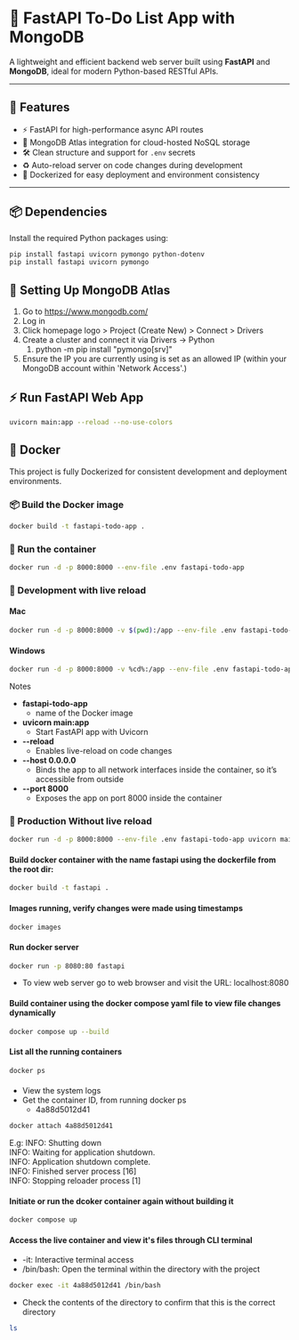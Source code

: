 # 🧠 FastAPI To-Do List App with MongoDB


A lightweight and efficient backend web server built using **FastAPI** and **MongoDB**, ideal for modern Python-based RESTful APIs.

---

## 🚀 Features

- ⚡    FastAPI for high-performance async API routes  
- 🍃    MongoDB Atlas integration for cloud-hosted NoSQL storage  
- 🛠️    Clean structure and support for `.env` secrets  
- ♻    Auto-reload server on code changes during development
- 🐳    Dockerized for easy deployment and environment consistency

---

## 📦 Dependencies

Install the required Python packages using:

```bash
pip install fastapi uvicorn pymongo python-dotenv
pip install fastapi uvicorn pymongo
```


## 🍃 Setting Up MongoDB Atlas

1. Go to https://www.mongodb.com/
2. Log in
3. Click homepage logo > Project (Create New) > Connect > Drivers
4. Create a cluster and connect it via Drivers → Python 
   1. python -m pip install "pymongo[srv]"
5. Ensure the IP you are currently using is set as an allowed IP (within your MongoDB account within 'Network Access'.)


## ⚡ Run FastAPI Web App

```bash
uvicorn main:app --reload --no-use-colors
```


## 🐳 Docker

This project is fully Dockerized for consistent development and deployment environments.

### 📦 Build the Docker image

```bash
docker build -t fastapi-todo-app .
```

### 🚀 Run the container

```bash
docker run -d -p 8000:8000 --env-file .env fastapi-todo-app
```

### 🔁 Development with live reload

#### Mac 
```bash
docker run -d -p 8000:8000 -v $(pwd):/app --env-file .env fastapi-todo-app uvicorn main:app --reload --host 0.0.0.0 --port 8000
```
#### Windows 
```bash
docker run -d -p 8000:8000 -v %cd%:/app --env-file .env fastapi-todo-app uvicorn main:app --reload --host 0.0.0.0 --port 8000
```

Notes
 - **fastapi-todo-app** 
   - name of the Docker image
 - **uvicorn main:app** 
   - Start FastAPI app with Uvicorn
 - **--reload** 
   - Enables live-reload on code changes
 - **--host 0.0.0.0** 
   - Binds the app to all network interfaces inside the container, so it’s accessible from outside
 - **--port 8000** 
   - Exposes the app on port 8000 inside the container

### 🚀 Production Without live reload

```bash
docker run -d -p 8000:8000 --env-file .env fastapi-todo-app uvicorn main:app --host 0.0.0.0 --port 8000
```

#### Build docker container with the name fastapi using the dockerfile from the root dir:
```bash
docker build -t fastapi .
```

#### Images running, verify changes were made using timestamps 
```bash
docker images
```

#### Run docker server
```bash
docker run -p 8080:80 fastapi
```
- To view web server go to web browser and visit the URL: localhost:8080

#### Build container using the docker compose yaml file to view file changes dynamically
```bash
docker compose up --build 
```

#### List all the running containers
```bash
docker ps
```

####
- View the system logs
- Get the container ID, from running docker ps
  - 4a88d5012d41
```bash
docker attach 4a88d5012d41
```
E.g:
INFO:     Shutting down <br>
INFO:     Waiting for application shutdown. <br>
INFO:     Application shutdown complete. <br>
INFO:     Finished server process [16] <br>
INFO:     Stopping reloader process [1]

#### Initiate or run the dcoker container again without building it
```bash
docker compose up
```

#### Access the live container and view it's files through CLI terminal
- -it: Interactive terminal access
- /bin/bash: Open the terminal within the directory with the project
```bash
docker exec -it 4a88d5012d41 /bin/bash
```
- Check the contents of the directory to confirm that this is the correct directory
```bash
ls
```
